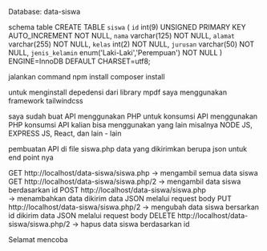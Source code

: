 Database: data-siswa

schema table
CREATE TABLE `siswa` (
  `id` int(9) UNSIGNED PRIMARY KEY AUTO_INCREMENT NOT NULL,
  `nama` varchar(125) NOT NULL,
  `alamat` varchar(255) NOT NULL,
  `kelas` int(2) NOT NULL,
  `jurusan` varchar(50) NOT NULL,
  `jenis_kelamin` enum('Laki-Laki','Perempuan') NOT NULL
) ENGINE=InnoDB DEFAULT CHARSET=utf8;


jalankan command
npm install
composer install

untuk menginstall depedensi dari library mpdf
saya menggunakan framework tailwindcss

saya sudah buat API menggunakan PHP untuk konsumsi API menggunakan PHP
konsumsi API kalian bisa menggunakan yang lain misalnya NODE JS, EXPRESS JS, React, dan lain - lain

pembuatan API di file siswa.php data yang dikirimkan berupa json
untuk end point nya

GET http://localhost/data-siswa/siswa.php 
  -> mengambil semua data siswa
GET http://localhost/data-siswa/siswa.php/2 
  -> mengambil data siswa berdasarkan id
POST http://localhost/data-siswa/siswa.php  
  -> menambahkan data dikirim data JSON melalui request body
PUT http://localhost/data-siswa/siswa.php/2 
  -> mengubah data siswa bersarkan id dikirim data JSON melalui request body
DELETE http://localhost/data-siswa/siswa.php/2 
  -> hapus data siswa berdasarkan id

Selamat mencoba
